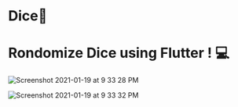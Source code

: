 # Dice🎲


# Rondomize Dice using Flutter ! 💻

![Screenshot 2021-01-19 at 9 33 28 PM](https://user-images.githubusercontent.com/51916493/105060103-0202c280-5a9e-11eb-9315-5c171e76f1f9.png)


![Screenshot 2021-01-19 at 9 33 32 PM](https://user-images.githubusercontent.com/51916493/105060119-04fdb300-5a9e-11eb-8eee-91d6487ceee6.png)

